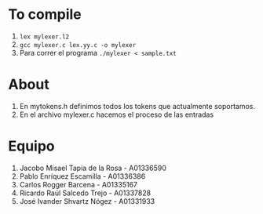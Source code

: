 # To compile
1. `lex mylexer.l2`
2. `gcc mylexer.c lex.yy.c -o mylexer`
3. Para correr el programa `./mylexer < sample.txt`

# About
1. En mytokens.h definimos todos los tokens que actualmente soportamos.
2. En el archivo mylexer.c hacemos el proceso de las entradas

# Equipo
1. Jacobo Misael Tapia de la Rosa - A01336590
2. Pablo Enríquez Escamilla - A01336386
3. Carlos Rogger Barcena - A01335167
4. Ricardo Raúl Salcedo Trejo - A01337828
5. José Ivander Shvartz Nógez - A01331933

